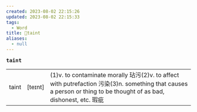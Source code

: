 ```yaml
---
created: 2023-08-02 22:15:26
updated: 2023-08-02 22:15:33
tags:
  - Word
title: 📖taint
aliases:
  - null
---
```


<pre><strong>taint</strong></pre>
|   |   |   |
|---|---|---|
|taint|[teɪnt]|(1)v. to contaminate morally 玷污(2)v. to affect with putrefaction 污染(3)n. something that causes a person or thing to be thought of as bad, dishonest, etc. 瑕疵|